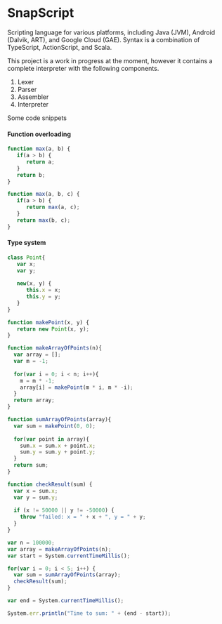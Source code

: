# SnapScript
Scripting language for various platforms, including Java (JVM), Android (Dalvik, ART), and Google Cloud (GAE). Syntax is a combination of TypeScript, ActionScript, and Scala.

This project is a work in progress at the moment, however it contains a complete interpreter with the following components.

1. Lexer
2. Parser
3. Assembler
4. Interpreter

Some code snippets

#### Function overloading

```javascript
function max(a, b) {
   if(a > b) {
      return a;
   }
   return b;
}

function max(a, b, c) {
   if(a > b) {
      return max(a, c);
   }
   return max(b, c);
}
```
#### Type system

```javascript
class Point{
   var x;
   var y;
   
   new(x, y) {
      this.x = x;
      this.y = y;
   }
}

function makePoint(x, y) {
   return new Point(x, y);
}

function makeArrayOfPoints(n){
  var array = [];
  var m = -1;
  
  for(var i = 0; i < n; i++){ 
    m = m * -1;
    array[i] = makePoint(m * i, m * -i);
  }
  return array;
}

function sumArrayOfPoints(array){
  var sum = makePoint(0, 0);
  
  for(var point in array){
    sum.x = sum.x + point.x;
    sum.y = sum.y + point.y;
  }
  return sum;
}

function checkResult(sum) {
  var x = sum.x;
  var y = sum.y;
  
  if (x != 50000 || y != -50000) {
    throw "failed: x = " + x + ", y = " + y;
  }
}

var n = 100000;
var array = makeArrayOfPoints(n);
var start = System.currentTimeMillis();

for(var i = 0; i < 5; i++) {
  var sum = sumArrayOfPoints(array);
  checkResult(sum);
}

var end = System.currentTimeMillis();

System.err.println("Time to sum: " + (end - start));
```
